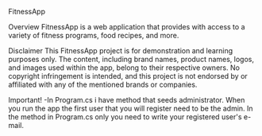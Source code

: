 FitnessApp

Overview
FitnessApp is a web application that provides with access to a variety of fitness programs, food recipes, and more.

Disclaimer
This FitnessApp project is for demonstration and learning purposes only. The content, including brand names, product names, logos, and images used within the app, belong to their respective owners. No copyright infringement is intended, and this project is not endorsed by or affiliated with any of the mentioned brands or companies.

Important!
-In Program.cs i have method that seeds administrator. When you run the app the first user that you will register need to be the admin. In the method in Program.cs only you need to write your 
registered user's e-mail. 
